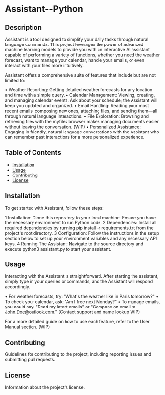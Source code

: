 # Assistant--Python

## Description

Assistant is a tool designed to simplify your daily tasks through natural language commands. This project leverages the power of advanced machine learning models to provide you with an interactive AI assistant capable of performing a variety of functions, whether you need the weather forecast, want to manage your calendar, handle your emails, or even interact with your files more intuitively.

Assistant offers a comprehensive suite of features that include but are not limited to:

 • Weather Reporting: Getting detailed weather forecasts for any location and time with a simple query.
 • Calendar Management: Viewing, creating, and managing calendar events. Ask about your schedule; the Assistant will keep you updated and organized.
 • Email Handling: Reading your most recent emails, composing new ones, attaching files, and sending them—all through natural language interactions.
 • File Exploration: Browsing and retrieving files with the myfiles browser makes managing documents easier without leaving the conversation. (WIP)
 • Personalized Assistance: Engaging in friendly, natural language conversations with the Assistant who can remember past interactions for a more personalized experience.

## Table of Contents

- [Installation](#installation)
- [Usage](#usage)
- [Contributing](#contributing)
- [License](#license)

## Installation

To get started with Assistant, follow these steps:

 1 Installation: Clone this repository to your local machine. Ensure you have the necessary environment to run Python code.
 2 Dependencies: Install all required dependencies by running pip install -r requirements.txt from the project's root directory.
 3 Configuration: Follow the instructions in the setup section below to set up your environment variables and any necessary API keys.
 4 Running The Assistant: Navigate to the source directory and execute python3 assistant.py to start your assistant.

## Usage

Interacting with the Assistant is straightforward. After starting the assistant, simply type in your queries or commands, and the Assistant will respond accordingly.

 • For weather forecasts, try: "What's the weather like in Paris tomorrow?"
 • To check your calendar, ask: "Am I free next Monday?"
 • To manage emails, you could say: "Read my latest emails" or "Compose an email to John.Doe@outlook.com." (Contact support and name lookup WIP)

For a more detailed guide on how to use each feature, refer to the User Manual section. (WIP)

## Contributing

Guidelines for contributing to the project, including reporting issues and submitting pull requests.

## License

Information about the project's license.
